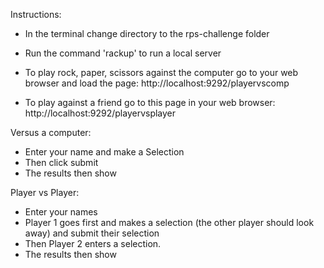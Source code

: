 Instructions:
- In the terminal change directory to the rps-challenge folder
- Run the command 'rackup' to run a local server
- To play rock, paper, scissors against the computer go to your web browser and load the page: http://localhost:9292/playervscomp

- To play against a friend go to this page in your web browser:
http://localhost:9292/playervsplayer

Versus a computer:
- Enter your name and make a Selection
- Then click submit
- The results then show

Player vs Player:
- Enter your names
- Player 1 goes first and makes a selection (the other player should look away) and submit their selection
- Then Player 2 enters a selection.
- The results then show
